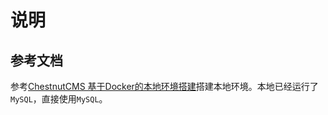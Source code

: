 # 说明

## 参考文档

参考[ChestnutCMS 基于Docker的本地环境搭建](https://www.1000mz.com/docs/prepare/docker)搭建本地环境。本地已经运行了`MySQL`，直接使用`MySQL`。
